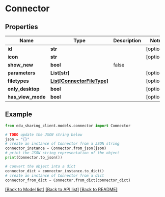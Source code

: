 # Connector


## Properties

Name | Type | Description | Notes
------------ | ------------- | ------------- | -------------
**id** | **str** |  | [optional] 
**icon** | **str** |  | [optional] 
**show_new** | **bool** | false | 
**parameters** | **List[str]** |  | [optional] 
**filetypes** | [**List[ConnectorFileType]**](ConnectorFileType.md) |  | [optional] 
**only_desktop** | **bool** |  | [optional] 
**has_view_mode** | **bool** |  | [optional] 

## Example

```python
from edu_sharing_client.models.connector import Connector

# TODO update the JSON string below
json = "{}"
# create an instance of Connector from a JSON string
connector_instance = Connector.from_json(json)
# print the JSON string representation of the object
print(Connector.to_json())

# convert the object into a dict
connector_dict = connector_instance.to_dict()
# create an instance of Connector from a dict
connector_from_dict = Connector.from_dict(connector_dict)
```
[[Back to Model list]](../README.md#documentation-for-models) [[Back to API list]](../README.md#documentation-for-api-endpoints) [[Back to README]](../README.md)


